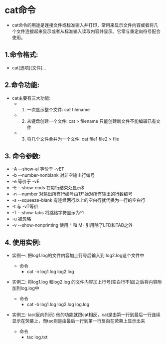 # cat命令

- cat命令的用途是连接文件或标准输入并打印，常用来显示文件内容或者将几个文件连接起来显示或者从标准输入读取内容并显示。它常与重定向符号配合使用。

## 1.命令格式:
  - cat[选项][文件]...

## 2.命令功能:
  - cat主要有三大功能:
    - 1. 一次显示整个文件: cat filename
    - 2. 从键盘创建一个文件: cat > filename 只能创建新文件不能编辑已有文件
    - 3. 将几个文件合并为一个文件: cat file1 file2 > file

## 3. 命令参数:
  - -A --show-al 等价于 -vET
  - -b --number-nonblank 对非空输出行编号
  - -e  等价于 -vE
  - -E --show-ends 在每行结束处显示$
  - -n --number 对输出所有行编号由1开始对所有输出的行数编号
  - -s --squeeze-blank 有连续两行以上的空白行就代换为一行的空白行
  - -t 与 -vT等价
  - -T --show-tabs 将跳格字符显示为^1
  - -u 被忽略
  - -v --show-nonprinting 使用 ^ 和 M- 引用除了LFD和TAB之外

## 4. 使用实例:
  - 实例一: 把log1.log的文件内容加上行号后输入到 log2.log这个文件中
    - 命令
      - cat -n log1.log log2.log

  - 实例二: 将log1.log 和log2.log 的文件内容加上行号(空白行不加)之后将内容附加到log.log中
    - 命令
      - cat -b log1.log log2.log log.log
  
  - 实例三: tac(反向列示) 他的功能就跟cat相反，cat是由第一行到最后一行连续显示在荧幕上，而tac则是由最后一行到第一行反向在荧幕上显示出来
    - 命令
      - tac log.txt